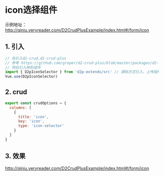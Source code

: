 # icon选择组件
示例地址：http://qiniu.veryreader.com/D2CrudPlusExample/index.html#/form/icon
##  1. 引入   
```javascript
// 先引入d2-crud,d2-crud-plus
// 参考 https://github.com/greper/d2-crud-plus/blob/master/packages/d2-crud-plus-example/src/business/lib/index.js
// 然后引入树形组件
import { D2pIconSelector } from 'd2p-extends/src' // 源码方式引入，上传组件支持懒加载
Vue.use(D2pIconSelector)
```
##  2. crud 
```javascript
export const crudOptions = {
  columns: [
    {
      title: 'icon',
      key: 'icon',
      type: 'icon-selector'
    }
  ]
}
```
##  3. 效果
 http://qiniu.veryreader.com/D2CrudPlusExample/index.html#/form/icon
 

